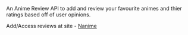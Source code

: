 An Anime Review API to add and review your favourite animes and thier ratings based off of user opinions.

Add/Access reviews at site - [Nanime](https://nanime-uvbw.onrender.com/apidocs) 
